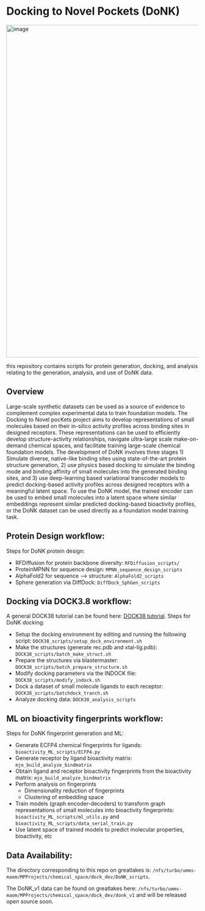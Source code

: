 # Docking to Novel Pockets (DoNK)

<img width="870" alt="image" src="https://github.com/user-attachments/assets/f89eae18-6f2f-4aef-bdd7-713373aed5bb" />


this repository contains scripts for protein generation, docking, and analysis relating to the generation, analysis, and use of DoNK data.

## Overview
Large-scale synthetic datasets can be used as a source of evidence to complement complex experimental data to train foundation models. The Docking to Novel pocKets project aims to develop representations of small molecules based on their in-silico activity profiles across binding sites in designed receptors. These representations can be used to efficiently develop structure-activity relationships, navigate ultra-large scale make-on-demand chemical spaces, and facilitate training large-scale chemical foundation models. The development of DoNK involves three stages 1) Simulate diverse, native-like binding sites using state-of-the-art protein structure generation, 2) use physics based docking to simulate the binding mode and binding affinity of small molecules into the generated binding sites, and 3) use deep-learning based variational transcoder models to predict docking-based activity profiles across designed receptors with a meaningful latent space. To use the DoNK model, the trained encoder can be used to embed small molecules into a latent space where similar embeddings represent similar predicted docking-based bioactivity profiles, or the DoNK dataset can be used directly as a foundation model training task.

## Protein Design workflow: 

Steps for DoNK protein design: 
  - RFDiffusion for protein backbone diversity: `RFDiffusion_scripts/`
  - ProteinMPNN for sequence design: `MPNN_sequence_design_scripts`
  - AlphaFold2 for sequence --> structure: `AlphaFold2_scripts`
  - Sphere generation via DiffDock: `DiffDock_SphGen_scripts`

## Docking via DOCK3.8 workflow:

A general DOCK38 tutorial can be found here: [DOCK38 tutorial](https://docs.google.com/document/d/1ZIgTsOP2wmaPRvEQ0r4Q2FTC_R4RNvx7j5CiS3m8rXQ/edit?usp=sharing).
Steps for DoNK docking:
  - Setup the docking environment by editing and running the following script: `DOCK38_scripts/setup_dock_environment.sh`
  - Make the structures (generate rec.pdb and xtal-lig.pdb): `DOCK38_scripts/batch_make_struct.sh`
  - Prepare the structures via blastermaster: `DOCK38_scripts/batch_prepare_structure.sh`
  - Modify docking parameters via the INDOCK file: `DOCK38_scripts/modify_indock.sh`
  - Dock a dataset of small molecule ligands to each receptor: `DOCK38_scripts/batchdock_tranch.sh`
  - Analyze docking data: `DOCK38_analysis_scripts`

## ML on bioactivity fingerprints workflow:

Steps for DoNK fingerprint generation and ML:
  - Generate ECFP4 chemical fingerprints for ligands: `bioactivity_ML_scripts/ECFP4.py`
  - Generate receptor by ligand bioactivity matrix: `mjo_build_analyze_bindmatrix`
  - Obtain ligand and receptor bioactivity fingerprints from the bioactivity matrix: `mjo_build_analyze_bindmatrix`
  - Perform analysis on fingerprints
    - Dimensionality reduction of fingerprints
    - Clustering of embedding space
  - Train models (graph encoder-decoders) to transform graph representations of small molecules into bioactivity fingerprints: `bioactivity_ML_scripts/ml_utils.py` and `bioactivity_ML_scripts/data_serial_train.py`
  - Use latent space of trained models to predict molecular properties, bioactivity, etc

## Data Availability:
The directory corresponding to this repo on greatlakes is: `/nfs/turbo/umms-maom/MPProjects/chemical_space/dock_dev/DoNK_scripts`.

The DoNK_v1 data can be found on greatlakes here: `/nfs/turbo/umms-maom/MPProjects/chemical_space/dock_dev/donk_v1` and will be released open source soon.


